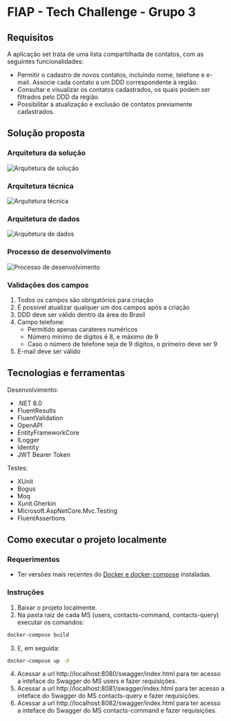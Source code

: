 # FIAP - Tech Challenge - Grupo 3

## Requisitos

A aplicação set trata de uma lista compartilhada de contatos, com as seguintes funcionalidades:

- Permitir o cadastro de novos contatos, incluindo nome, telefone e e-mail. Associe cada contato a um DDD correspondente à região.
- Consultar e visualizar os contatos cadastrados, os quais podem ser filtrados pelo DDD da região.
- Possibilitar a atualização e exclusão de contatos previamente cadastrados.

## Solução proposta

### Arquitetura da solução

![Arquitetura de solução](https://github.com/user-attachments/assets/fbaf467b-cee9-4136-8685-252c48a9df10)

### Arquitetura técnica

![Arquitetura técnica](https://github.com/user-attachments/assets/587b6ad6-fc3e-4045-9b97-e6eb6127844d)

### Arquitetura de dados

![Arquitetura de dados](https://github.com/user-attachments/assets/08d87a62-6fdd-491b-88a3-67eb0595c13b)

### Processo de desenvolvimento

![Processo de desenvolvimento](https://github.com/user-attachments/assets/12190b5b-ef49-4e9b-bcc3-293b17c53425)

### Validações dos campos

1. Todos os campos são obrigatórios para criação
2. É possível atualizar qualquer um dos campos após a criação
3. DDD deve ser válido dentro da área do Brasil
4. Campo telefone:
   - Permitido apenas carateres numéricos
   - Número mínimo de dígitos é 8, e máximo de 9
   - Caso o número de telefone seja de 9 dígitos, o primeiro deve ser 9
5. E-mail deve ser válido

## Tecnologias e ferramentas

Desenvolvimento:

- .NET 8.0
- FluentResults
- FluentValidation
- OpenAPI
- EntityFrameworkCore
- ILogger
- Identity
- JWT Bearer Token

Testes:

- XUnit
- Bogus
- Moq
- Xunit.Gherkin
- Microsoft.AspNetCore.Mvc.Testing
- FluentAssertions

## Como executar o projeto localmente

### Requerimentos

- Ter versões mais recentes do [Docker e docker-compose](https://docs.docker.com/manuals/) instaladas.

### Instruções

1. Baixar o projeto localmente.
2. Na pasta raiz de cada MS (users, contacts-command, contacts-query) executar os comandos:

```bash
docker-compose build
```

3. E, em seguida:

```bash
docker-compose up -d
```

4. Acessar a url http://localhost:8080/swagger/index.html para ter acesso a inteface do Swagger do MS users e fazer requisições.
5. Acessar a url http://localhost:8081/swagger/index.html para ter acesso a inteface do Swagger do MS contacts-query e fazer requisições.
6. Acessar a url http://localhost:8082/swagger/index.html para ter acesso a inteface do Swagger do MS contacts-command e fazer requisições.
